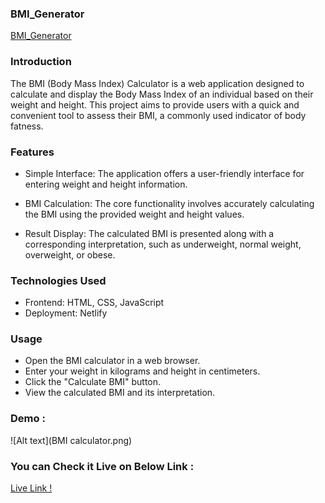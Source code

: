 ### BMI_Generator

[BMI_Generator](https://bmi-calculatorjsp.netlify.app/)

### Introduction

The BMI (Body Mass Index) Calculator is a web application designed to calculate and display the Body Mass Index of an individual based on their weight and height. This project aims to provide users with a quick and convenient tool to assess their BMI, a commonly used indicator of body fatness.

### Features
- Simple Interface: The application offers a user-friendly interface for entering weight and height information.

- BMI Calculation: The core functionality involves accurately calculating the BMI using the provided weight and height values.

-  Result Display: The calculated BMI is presented along with a corresponding interpretation, such as underweight, normal weight, overweight, or obese.

### Technologies Used
- Frontend: HTML, CSS, JavaScript
- Deployment: Netlify


### Usage
- Open the BMI calculator in a web browser.
- Enter your weight in kilograms and height in centimeters.
- Click the "Calculate BMI" button.
- View the calculated BMI and its interpretation.

### Demo :

![Alt text](BMI calculator.png)

### You can Check it Live on Below Link :

[Live Link !](https://bmi-calculatorjsp.netlify.app/)
